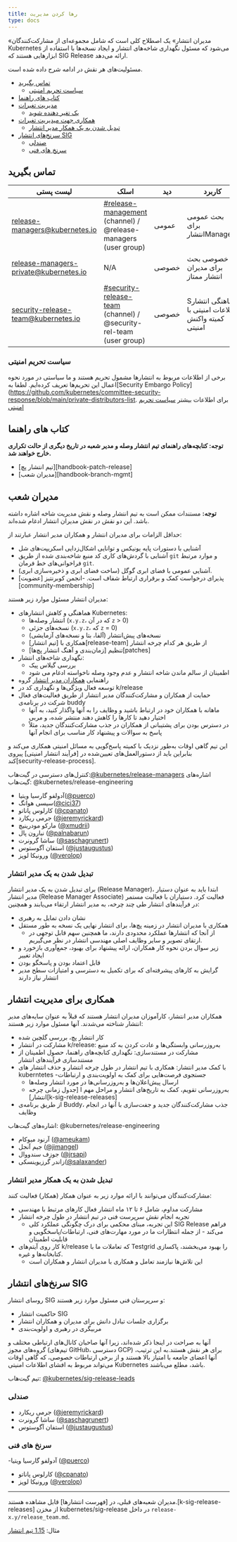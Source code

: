 ```yaml
---
title: رها کردن مدیریت 
type: docs
---
```


«مدیران انتشار» یک اصطلاح کلی است که شامل مجموعه‌ای از مشارکت‌کنندگان Kubernetes می‌شود که مسئول نگهداری شاخه‌های انتشار و ایجاد نسخه‌ها با استفاده از ابزارهایی هستند که SIG Release ارائه می‌دهد.

مسئولیت‌های هر نقش در ادامه شرح داده شده است.

- [تماس بگیرید](#contact)
  - [سیاست تحریم امنیتی](#security-embargo-policy)
- [کتاب های راهنما](#handbooks)
- [مدیریت تغیرات](#release-managers)
  - [یک تغیر دهنده شوید ](#becoming-a-release-manager)
- [همکاری جهت میدیریت تغیرات ](#release-manager-associates)
  - [تبدیل شدن به یک همکار مدیر انتشار](#becoming-a-release-manager-associate)
- [سرنخ‌های انتشار SIG](#sig-release-leads)
  - [صندلی](#chairs)
  - [سرنخ های فنی](#technical-leads)

## تماس بگیرید

| لیست پستی | اسلک | دید | کاربرد | عضویت |
| --- | --- | --- | --- | --- |
| [release-managers@kubernetes.io](mailto:release-managers@kubernetes.io) | [#release-management](https://kubernetes.slack.com/messages/CJH2GBF7Y) (channel) / @release-managers (user group) | عمومی | بحث عمومی برای انتشارManagers | Aهمه مدیران انتشار (شامل همکاران و روسای SIG) |
| [release-managers-private@kubernetes.io](mailto:release-managers-private@kubernetes.io) | N/A | خصوصی | خصوصی بحث برای مدیران انتشار ممتاز | مدیران انتشار، رهبری انتشار SIG |
| [security-release-team@kubernetes.io](mailto:security-release-team@kubernetes.io) | [#security-release-team](https://kubernetes.slack.com/archives/G0162T1RYHG) (channel) / @security-rel-team (user group) | خصوصی | Sهماهنگی انتشار اطلاعات امنیتی با کمیته واکنش امنیتی | [security-discuss-private@kubernetes.io](mailto:security-discuss-private@kubernetes.io), [release-managers-private@kubernetes.io](mailto:release-managers-private@kubernetes.io) |

### سیاست تحریم امنیتی

برخی از اطلاعات مربوط به انتشارها مشمول تحریم هستند و ما سیاستی در مورد نحوه اعمال این تحریم‌ها تعریف کرده‌ایم.
لطفا به[Security Embargo Policy](https://github.com/kubernetes/committee-security-response/blob/main/private-distributors-list.
برای اطلاعات بیشتر
[سیاست تحریم امنیتی](https://github.com/kubernetes/committee-security-response/blob/main/private-distributors-list.md#embargo-policy)

## کتاب های راهنما

**توجه: کتابچه‌های راهنمای تیم انتشار وصله و مدیر شعبه در تاریخ دیگری از حالت تکراری خارج خواهند شد.**

- [تیم انتشار پچ][handbook-patch-release]
- [مدیران شعب][handbook-branch-mgmt]

## مدیران شعب 

**توجه:** مستندات ممکن است به تیم انتشار وصله و نقش مدیریت شاخه اشاره داشته باشد. این دو نقش در نقش مدیران انتشار ادغام شده‌اند.

حداقل الزامات برای مدیران انتشار و همکاران مدیر انتشار عبارتند از:

- آشنایی با دستورات پایه یونیکس و توانایی اشکال‌زدایی اسکریپت‌های شل
- آشنایی با گردش‌های کاری کد منبع شاخه‌بندی شده از طریق `git` و موارد مرتبط
  فراخوانی‌های خط فرمان `git`.
- آشنایی عمومی با فضای ابری گوگل (ساخت فضای ابری و ذخیره‌سازی ابری).
- پذیرای درخواست کمک و برقراری ارتباط شفاف است.
-انجمن کوبرنتیز [عضویت][community-membership]

مدیران انتشار مسئول موارد زیر هستند:

- هماهنگی و کاهش انتشارهای Kubernetes:
  - انتشار وصله‌ها (`x.y.z`، که در آن `z` > 0)
  - نسخه‌های جزئی (`x.y.z`، که `z` = 0)
  - نسخه‌های پیش‌انتشار (آلفا، بتا و نسخه‌های آزمایشی)
  - همکاری با [تیم انتشار][release-team] از طریق هر کدام
  چرخه انتشار
  - تنظیم [زمان‌بندی و آهنگ انتشار پچ‌ها][patches]
- نگهداری شاخه‌های انتشار:
  - بررسی گیلاس پیک
  - اطمینان از سالم ماندن شاخه انتشار و عدم وجود وصله ناخواسته
    ادغام می شود
- راهنمایی [همکاران مدیر انتشار](#release-manager-associates) گروه
- توسعه فعال ویژگی‌ها و نگهداری کد در k/release
- حمایت از همکاران و مشارکت‌کنندگان مدیر انتشار از طریق فعالیت‌های فعال
  شرکت در برنامه‌ی buddy
  - ماهانه با همکاران خود در ارتباط باشید و وظایف را به آنها واگذار کنید، به آنها اختیار دهید تا کارها را کاهش دهند
    منتشر شده، و مربی
  - در دسترس بودن برای پشتیبانی از همکاران در جذب مشارکت‌کنندگان جدید، مثلاً
    پاسخ به سوالات و پیشنهاد کار مناسب برای انجام آنها

این تیم گاهی اوقات به‌طور نزدیک با کمیته پاسخ‌گویی به مسائل امنیتی همکاری می‌کند و بنابراین باید از دستورالعمل‌های تعیین‌شده در [فرآیند انتشار امنیتی] پیروی کند[security-release-process].


کنترل‌های دسترسی در گیت‌هاب:[@kubernetes/release-managers](https://github.com/orgs/kubernetes/teams/release-managers)
اشاره‌های گیت‌هاب: @kubernetes/release-engineering

- آدولفو گارسیا ویتیا([@puerco](https://github.com/puerco))
- سیسی هوانگ([@cici37](https://github.com/cici37))
- کارلوس پاناتو ([@cpanato](https://github.com/cpanato))
- جرمی ریکارد ([@jeremyrickard](https://github.com/jeremyrickard))
- مارکو مودرینیچ ([@xmudrii](https://github.com/xmudrii))
- نبارون پال ([@palnabarun](https://github.com/palnabarun))
- ساشا گرونرت ([@saschagrunert](https://github.com/saschagrunert))
- استفان آگوستوس ([@justaugustus](https://github.com/justaugustus))
- ورونیکا لوپز ([@verolop](https://github.com/verolop))

### تبدیل شدن به یک مدیر انتشار

برای تبدیل شدن به یک مدیر انتشار (Release Manager)، ابتدا باید به عنوان دستیار مدیر انتشار (Release Manager Associate) فعالیت کرد. دستیاران با فعالیت مستمر در فرآیندهای انتشار طی چند چرخه، به مدیر انتشار ارتقاء می‌یابند و همچنین:

- نشان دادن تمایل به رهبری
- همکاری با مدیران انتشار در زمینه پچ‌ها، برای انتشار نهایی یک نسخه
به طور مستقل
  - از آنجا که انتشارها عملکرد محدودی دارند، ما همچنین سهم قابل توجهی در ارتقای تصویر و سایر وظایف اصلی مهندسی انتشار در نظر می‌گیریم.
- زیر سوال بردن نحوه کار همکاران، ارائه پیشنهاد برای بهبود، جمع‌آوری بازخورد و ایجاد تغییر
- قابل اعتماد بودن و پاسخگو بودن
- گرایش به کارهای پیشرفته‌ای که برای تکمیل به دسترسی و امتیازات سطح مدیر انتشار نیاز دارند

## همکاری برای مدیریت انتشار

همکاران مدیر انتشار، کارآموزان مدیران انتشار هستند که قبلاً به عنوان سایه‌های مدیر انتشار شناخته می‌شدند. آنها مسئول موارد زیر هستند:

- کار انتشار پچ، بررسی گلچین شده
- مشارکت در انتشار k/release: به‌روزرسانی وابستگی‌ها و عادت کردن به کد منبع
- مشارکت در مستندسازی: نگهداری کتابچه‌های راهنما، حصول اطمینان از مستندسازی فرآیندهای انتشار
- با کمک مدیر انتشار: همکاری با تیم انتشار در طول چرخه انتشار و حذف انتشار های kuberntetes
-جستجوی فرصت‌هایی برای کمک به اولویت‌بندی و ارتباطات
  - ارسال پیش‌اعلان‌ها و به‌روزرسانی‌ها در مورد انتشار وصله‌ها
  - به‌روزرسانی تقویم، کمک به تاریخ‌های انتشار و مراحل مهم ا
    [جدول زمانی چرخه انتشار][k-sig-release-releases]
- از طریق برنامه‌ی Buddy، جذب مشارکت‌کنندگان جدید و جفت‌سازی با آنها در انجام وظایف

اشاره‌های گیت‌هاب: @kubernetes/release-engineering

- آرنود میوکام ([@ameukam](https://github.com/ameukam))
- جیم آنجل ([@jimangel](https://github.com/jimangel))
- جوزف سندووال ([@jrsapi](https://github.com/jrsapi))
- زاندر گرزیوینسکی([@salaxander](https://github.com/salaxander))

### تبدیل شدن به یک همکار مدیر انتشار
مشارکت‌کنندگان می‌توانند با ارائه موارد زیر به عنوان همکار (همکار) فعالیت کنند:

- مشارکت مداوم، شامل ۶ تا ۱۲ ماه انتشار فعال
کارهای مرتبط با مهندسی
- تجربه انجام نقش سرپرست فنی در تیم انتشار در طول چرخه انتشار
  - این تجربه، مبنای محکمی برای درک چگونگی عملکرد کلی SIG Release فراهم می‌کند - از جمله انتظارات ما در مورد مهارت‌های فنی، ارتباطات/پاسخگویی و قابلیت اطمینان
- کار روی آیتم‌های k/release که تعاملات ما با Testgrid را بهبود می‌بخشند، پاکسازی کتابخانه‌ها و غیره.
  - این تلاش‌ها نیازمند تعامل و همکاری با مدیران انتشار و همکاران است

## سرنخ‌های انتشار SIG

روسای انتشار SIG و سرپرستان فنی مسئول موارد زیر هستند:

- حاکمیت انتشار SIG
- برگزاری جلسات تبادل دانش برای مدیران و همکاران انتشار
- مربیگری در رهبری و اولویت‌بندی

آنها به صراحت در اینجا ذکر شده‌اند، زیرا آنها صاحبان کانال‌های ارتباطی مختلف و گروه‌های مجوز (تیم‌های GitHub، دسترسی GCP) برای هر نقش هستند.به این ترتیب، آنها اعضای جامعه با امتیاز بالا هستند و از برخی ارتباطات خصوصی، که گاهی اوقات می‌تواند مربوط به افشای اطلاعات امنیتی Kubernetes باشد، مطلع می‌باشند.

تیم گیت‌هاب: [@kubernetes/sig-release-leads](https://github.com/orgs/kubernetes/teams/sig-release-leads)

### صندلی

- جرمی ریکارد ([@jeremyrickard](https://github.com/jeremyrickard))
- ساشا گرونرت ([@saschagrunert](https://github.com/saschagrunert))
- استفان آگوستوس ([@justaugustus](https://github.com/justaugustus))

### سرنخ های فنی

-آدولفو گارسیا ویتیا ([@puerco](https://github.com/puerco))
- کارلوس پاناتو ([@cpanato](https://github.com/cpanato))
- ورونیکا لوپز ([@verolop](https://github.com/verolop))

---

مدیران شعبه‌های قبلی، در [فهرست انتشارها] قابل مشاهده هستند.[k-sig-release-releases]
از مخزن kubernetes/sig-release در داخل `release-x.y/release_team.md`.

مثال: [1.15 تیم انتشار](https://git.k8s.io/sig-release/releases/release-1.15/release_team.md)

[عضویت در جامعه]: https://git.k8s.io/community/community-membership.md#member
[دفتر-شعبه-مدیریت-دفترچه]: https://git.k8s.io/sig-release/release-engineering/role-handbooks/branch-manager.md
[کتابچه راهنما-انتشار وصله]: https://git.k8s.io/sig-release/release-engineering/role-handbooks/patch-release-team.md
[انتشار k-sig]: https://git.k8s.io/sig-release/releases
[تکه ها]: /releases/patch-releases/
[منابع]: https://git.k8s.io/community/committee-security-response/README.md
[تیم توسعه]: https://git.k8s.io/sig-release/release-team/README.md
[فرآیند آزادسازی امنیت]: https://git.k8s.io/security/security-release-process.md

